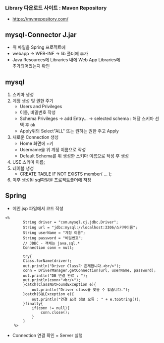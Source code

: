 ### Library 다운로드 사이트 : Maven Repository
- https://mvnrepository.com/

## mysql-Connector J.jar
- 위 파일을 Spring 프로젝트에
- webapp -> WEB-INF -> lib 폴더에 추가
- Java Resources에 Libraries 내에 Web App Libraries에<br/>
  추가되어있는지 확인

## mysql
1. 스키마 생성
2. 계정 생성 및 권한 주기
    - Users and Privileges
    - 이름, 비밀번호 작성
    - Schema Privileges -> add Entry...
    -> selected schema : 해당 스키마 선택 후 ok
    - Apply위의 Select"ALL" 또는 원하는 권한 주고 Apply
3. 새로운 Connection 생성
    - Home 화면에 +키
    - Username을 위 계정 이름으로 작성
    - Default Schema를 위 생성한 스키마 이름으로 작성 후 생성
4. USE 스키마 이름;
5. 테이블 생성
    - CREATE TABLE IF NOT EXISTS member( ... );
6. 이후 생성된 sql파일을 프로젝트폴더에 저장

## Spring
- 메인.jsp 파일에서 코드 작성
```
<%
		String driver = "com.mysql.cj.jdbc.Driver";
		String url = "jdbc:mysql://localhost:3306/스키마이름";
		String userName = "계정 이름";
		String password = "비밀번호";
		// JDBC - 객체는 java.sql.*
		Connection conn = null;
		
		try{
		Class.forName(driver);
		out.println("Driver Class가 존재합니다.<br/>");
		conn = DriverManager.getConnection(url, userName, password);
		out.println("DB 연결 완료 : ");
		out.println(conn+"<br/>");
		}catch(ClassNotFoundException e){
			out.println("Driver class를 찾을 수 없습니다.");
		}catch(SQLException e){
			out.println("연결 요청 정보 오류 : " + e.toString());
		}finally{
			if(conn != null){
				conn.close();
			}
		}
	%>
```
- Connection 연결 확인 = Server 실행
